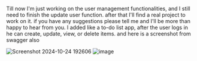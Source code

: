 Till now I'm just working on the user management functionalities, and I still need to finish the update user function.
after that I'll find a real project to work on it.
if you have any suggestions please tell me and I'll be more than happy to hear from you.
I added like a to-do list app, after the user logs in he can create, update, view, or delete items.
and here is a screenshot from swagger also


![Screenshot 2024-10-24 192606](https://github.com/user-attachments/assets/95c37a4a-7cf3-4107-83ff-ea7a3adc10b9)
![image](https://github.com/user-attachments/assets/bfeb2b35-a532-4dc5-aca2-6bc373ef749a)
